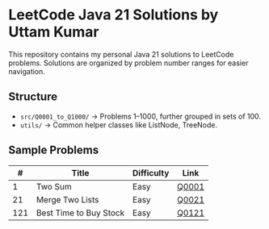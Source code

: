 # LeetCode Java 21 Solutions by Uttam Kumar

This repository contains my personal Java 21 solutions to LeetCode problems. Solutions are organized by problem number ranges for easier navigation.

## Structure

- `src/Q0001_to_Q1000/` → Problems 1–1000, further grouped in sets of 100.
- `utils/` → Common helper classes like ListNode, TreeNode.

## Sample Problems

| #   | Title                  | Difficulty | Link                                                                 |
|-----|------------------------|------------|----------------------------------------------------------------------|
| 1   | Two Sum                | Easy       | [Q0001](src/Q0001_to_Q1000/Q0001_to_Q0100/Q0001/Solution.java)       |
| 21  | Merge Two Lists        | Easy       | [Q0021](src/Q0001_to_Q1000/Q0001_to_Q0100/Q0021/Solution.java)       |
| 121 | Best Time to Buy Stock| Easy       | [Q0121](src/Q0001_to_Q1000/Q0101_to_Q0200/Q0121/Solution.java)       |

